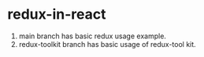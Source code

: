 # redux-in-react

1) main branch has basic redux usage example.
2) redux-toolkit branch has basic usage of redux-tool kit.
